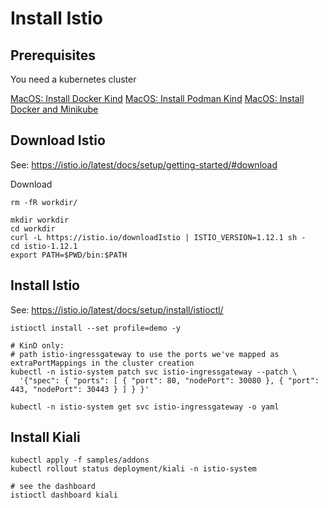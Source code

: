 # Install Istio

## Prerequisites
You need a kubernetes cluster

[MacOS: Install Docker Kind](00_MACOS-DOCKER-KIND.md)
[MacOS: Install Podman Kind](00_MACOS-PODMAN-KIND.md)
[MacOS: Install Docker and Minikube](00_MACOS-DOCKER-MINIKUBE.md)

## Download Istio
See: https://istio.io/latest/docs/setup/getting-started/#download

Download

```shell
rm -fR workdir/

mkdir workdir
cd workdir
curl -L https://istio.io/downloadIstio | ISTIO_VERSION=1.12.1 sh -
cd istio-1.12.1
export PATH=$PWD/bin:$PATH
```

## Install Istio


See: https://istio.io/latest/docs/setup/install/istioctl/
```shell
istioctl install --set profile=demo -y

# KinD only:
# path istio-ingressgateway to use the ports we've mapped as extraPortMappings in the cluster creation
kubectl -n istio-system patch svc istio-ingressgateway --patch \
  '{"spec": { "ports": [ { "port": 80, "nodePort": 30080 }, { "port": 443, "nodePort": 30443 } ] } }'

kubectl -n istio-system get svc istio-ingressgateway -o yaml
```

## Install Kiali

```shell
kubectl apply -f samples/addons
kubectl rollout status deployment/kiali -n istio-system

# see the dashboard
istioctl dashboard kiali
```
